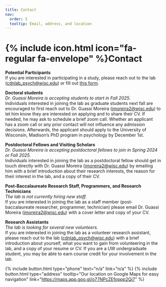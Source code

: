 ```yaml
---
title: Contact
nav:
  order: 5
  tooltip: Email, address, and location
---
```


# {% include icon.html icon="fa-regular fa-envelope" %}Contact

**Potential Participants**   
If you are interested in participating in a study, please reach out to the lab (cdnlab_psych@wisc.edu) or fill out [this form](https://forms.gle/AAR4EzLp7QMZ2sk8A ).

**Doctoral students**  
*Dr. Guassi Moreira is accepting students to start in Fall 2025.*  
Individuals interested in joining the lab as graduate students next fall are encouraged to first reach out to Dr. Guassi Moreira (jmoreira2@wisc.edu) to let him know they are interested on applying and to share their CV. If needed, he may ask to schedule a brief zoom call. Whether an applicant has a zoom call or any prior contact will not influence any admission decisions. Afterwards, the applicant should apply to the University of Wisconsin, Madison’s PhD program in psychology by December 1st.   

**Postdoctoral Fellows and Visiting Scholars**  
*Dr. Guassi Moreira is accepting postdoctoral fellows to join in Spring 2024 or Fall 2025.*  
Individuals interested in joining the lab as a postdoctoral fellow should get in touch directly with Dr. Guassi Moreira (jmoreira2@wisc.edu) by emailing him with a brief introduction about their research interests, the reason for their interest in the lab, and a copy of their CV.   

**Post-Baccalaureate Research Staff, Programmers, and Research Technicians**  
*The lab is not currently hiring new staff.*  
If you are interested in joining the lab as a staff member (post-baccalaureate researcher, programmer, technician) please email Dr. Guassi Moreira (jmoreira2@wisc.edu) with a cover letter and copy of your CV.  

**Research Assistants**  
*The lab is looking for several new volunteers.*  
If you are interested in joining the lab as a volunteer research assistant, please reach out to the lab (cdnlab_psych@wisc.edu) with a brief introduction about yourself, what you want to gain from volunteering in the lab, and a copy of your resume or CV. If you are a UW undergraduate student, you may be able to earn course credit for your involvement in the lab.  

{%
  include button.html
  type="phone"
  text="n/a"
  link="n/a"
%}
{%
  include button.html
  type="address"
  tooltip="Our location on Google Maps for easy navigation"
  link="https://maps.app.goo.gl/o77NPcZEfoppp2Qj7"
%}
